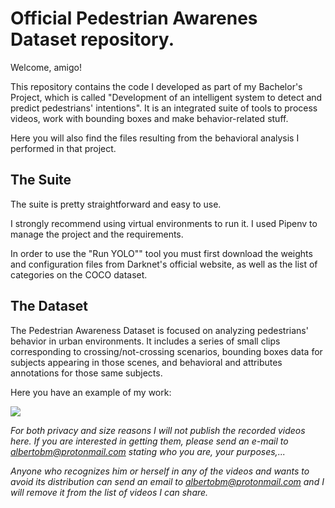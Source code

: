 # Official Pedestrian Awarenes Dataset repository.

Welcome, amigo!

This repository contains the code I developed as part of my Bachelor's Project, which is called "Development of an intelligent system to detect and predict pedestrians' intentions". It is an integrated suite of tools to process videos, work with bounding boxes and make behavior-related stuff.

Here you will also find the files resulting from the behavioral analysis I performed in that project.

## The Suite

The suite is pretty straightforward and easy to use.

I strongly recommend using virtual environments to run it. I used Pipenv to manage the project and the requirements.

In order to use the "Run YOLO"" tool you must first download the weights and configuration files from Darknet's official website, as well as the list of categories on the COCO dataset.

## The Dataset

The Pedestrian Awareness Dataset is focused on analyzing pedestrians' behavior in urban environments. It includes a series of small clips corresponding to crossing/not-crossing scenarios, bounding boxes data for subjects appearing in those scenes, and behavioral and attributes annotations for those same subjects.

Here you have an example of my work:

![](/home/alberto/Documentos/PAD/scene_behav_02.png) 

_For both privacy and size reasons I will not publish the recorded videos here. If you are interested in getting them, please send an e-mail to albertobm@protonmail.com stating who you are, your purposes,..._

_Anyone who recognizes him or herself in any of the videos and wants to avoid its distribution can send an email to albertobm@protonmail.com and I will remove it from the list of videos I can share._
